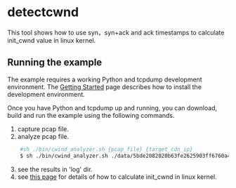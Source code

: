 # detectcwnd
This tool shows how to use syn，syn+ack and ack timestamps to calculate init_cwnd value in linux kernel.

## Running the example

The example requires a working Python and tcpdump development environment. The [Getting
Started](https://www.python.org/about/gettingstarted/) page describes how to install the
development environment.

Once you have Python and tcpdump up and running, you can download, build and run the example
using the following commands.

1. capture pcap file.
2. analyze pcap file.
```Bash
    #sh ./bin/cwind_analyzer.sh {pcap_file} {target_cdn_ip}
    $ sh ./bin/cwind_analyzer.sh ./data/5bde2082020b63fe2625903ff6760a42_1_0.pcap 211.151.109.110 
```
3. see the results in 'log' dir.
4. see [this page](http://www.apmbe.com/tcp%E5%8A%A0%E9%80%9F-%E5%88%9D%E5%A7%8B%E6%8B%A5%E5%A1%9E%E7%AA%97%E5%8F%A3%E8%B0%83%E6%95%B4/) for details of how to calculate init_cwnd in linux kernel.
